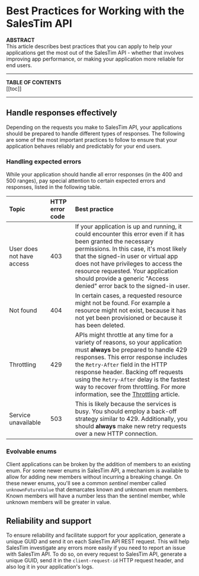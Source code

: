# Best Practices for Working with the SalesTim API

**ABSTRACT**  
This article describes best practices that you can apply to help your applications get the most out of the SalesTim API - whether that involves improving app performance, or making your application more reliable for end users.

---

**TABLE OF CONTENTS**  
[[toc]]

---

## Handle responses effectively

Depending on the requests you make to SalesTim API, your applications should be prepared to handle different types of responses. The following are some of the most important practices to follow to ensure that your application behaves reliably and predictably for your end users.

### Handling expected errors

While your application should handle all error responses (in the 400 and 500 ranges), pay special attention to certain expected errors and responses, listed in the following table.

| Topic | HTTP error code | Best practice|
|:------|:----------------|:-------------|
| User does not have access | 403 | If your application is up and running, it could encounter this error even if it has been granted the necessary permissions. In this case, it's most likely that the signed-in user or virtual app does not have privileges to access the resource requested. Your application should provide a generic "Access denied" error back to the signed-in user. |
|Not found| 404 | In certain cases, a requested resource might not be found. For example a resource might not exist, because it has not yet been provisioned or because it has been deleted. |
|Throttling|429|APIs might throttle at any time for a variety of reasons, so your application must **always** be prepared to handle 429 responses. This error response includes the `Retry-After` field in the HTTP response header. Backing off requests using the `Retry-After` delay is the fastest way to recover from throttling. For more information, see the [Throttling](/api/throttling.md) article.|
|Service unavailable| 503 | This is likely because the services is busy. You should employ a back-off strategy similar to 429. Additionally, you should **always** make new retry requests over a new HTTP connection.|

### Evolvable enums

Client applications can be broken by the addition of members to an existing enum. For some newer enums in SalesTim API, a mechanism is available to allow for adding new members without incurring a breaking change. On these newer enums, you'll see a common *sentinel* member called `unknownFutureValue` that demarcates known and unknown enum members. Known members will have a number less than the sentinel member, while unknown members will be greater in value.

## Reliability and support
To ensure reliability and facilitate support for your application, generate a unique GUID and send it on each SalesTim API REST request. This will help SalesTim investigate any errors more easily if you need to report an issue with SalesTim API.
To do so, on every request to SalesTim API, generate a unique GUID, send it in the `client-request-id` HTTP request header, and also log it in your application's logs.

<Classification label="public" />
